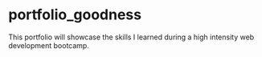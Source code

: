 # portfolio_goodness
This portfolio will showcase the skills I learned during a high intensity web development bootcamp.
